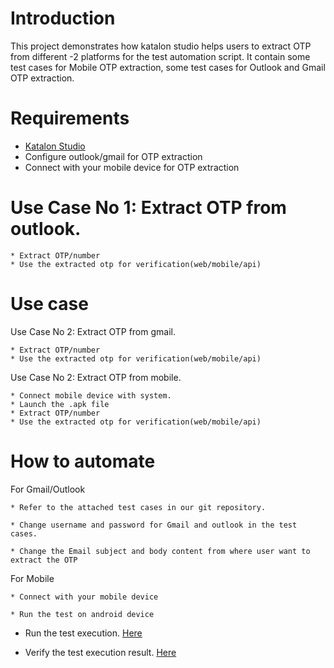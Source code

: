 # Introduction

This project demonstrates how katalon studio helps users to extract OTP from different -2 platforms for the test automation script. It contain some test cases for Mobile OTP extraction, some test cases for Outlook and Gmail OTP extraction.

# Requirements

* [Katalon Studio][KS]
* Configure outlook/gmail for OTP extraction
* Connect with your mobile device for OTP extraction

# Use Case No 1: Extract OTP from outlook.

    * Extract OTP/number
    * Use the extracted otp for verification(web/mobile/api)

# Use case     

Use Case No 2: Extract OTP from gmail.

    * Extract OTP/number
    * Use the extracted otp for verification(web/mobile/api)
      
Use Case No 2: Extract OTP from mobile.

    * Connect mobile device with system.
    * Launch the .apk file
    * Extract OTP/number
    * Use the extracted otp for verification(web/mobile/api)
  

# How to automate

For Gmail/Outlook

    * Refer to the attached test cases in our git repository.

    * Change username and password for Gmail and outlook in the test cases.

    * Change the Email subject and body content from where user want to extract the OTP


For Mobile

    * Connect with your mobile device

    * Run the test on android device


* Run the test execution. [Here][5]

* Verify the test execution result. [Here][6]

[1]: <https://docs.katalon.com/docs/maintain/self-healing-tests-in-katalon-studio#configure-test-design> "Here"
[2]: <https://docs.katalon.com/docs/author/manage-projects/project-settings/desired-capabilities/manage-desired-capabilities-in-katalon-studio#ariaid-title1> "Here"
[3]: <https://docs.katalon.com/docs/author/record-and-spy/webui-record-and-spy-utilities/record-web-utility-in-katalon-studio#record-a-new-test-case> "Here"
[4]: <https://docs.katalon.com/docs/author/data-driven-testing/global-variables-and-execution-profile#execution-profile> "Here"
[5]: <https://docs.katalon.com/docs/execute/execute-tests-with-katalon-studio/execute-tests-with-katalon-studio-overview#ariaid-title1> "Here"
[6]: <https://docs.katalon.com/docs/analyze/reports/view-test-reports/view-test-reports-in-katalon-testops/view-test-results-and-execution-logs-in-katalon-testops#ariaid-title1> "Here"
[KS]: <https://docs.katalon.com/docs/get-started/katalon-studio-installation/install-katalon-studio-on-macoswindows#download-katalon-studio> "Katalon Studio"
